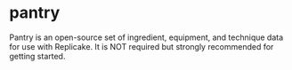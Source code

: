 # pantry
Pantry is an open-source set of ingredient, equipment, and technique data for use with Replicake. It is NOT required but strongly recommended for getting started.
